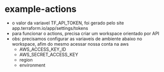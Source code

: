 # example-actions
- o valor da variavel TF_API_TOKEN, foi gerado pelo site app.terraform.io/app/settings/tokens
- para funcionar o actions, precisa criar um workspace orientado por API
- obs: precisamos configurar as variaveis de ambiente abaixo no workspace, afim do mesmo acessar nossa conta na aws
  - AWS_ACCESS_KEY_ID
  - AWS_SECRET_ACCESS_KEY
  - region
  - environment